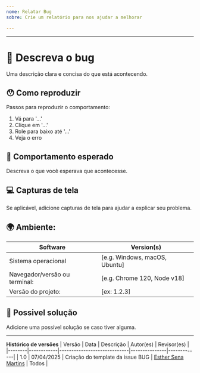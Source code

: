 ```yaml
---
nome: Relatar Bug
sobre: Crie um relatório para nos ajudar a melhorar

---
```

---

# 🐛 Descreva o bug
Uma descrição clara e concisa do que está acontecendo.

## 😯 Como reproduzir
Passos para reproduzir o comportamento:
1. Vá para '...'
2. Clique em '...'
3. Role para baixo até '...'
4. Veja o erro

## 🔦 Comportamento esperado
Descreva o que você esperava que acontecesse.

## 💻 Capturas de tela
Se aplicável, adicione capturas de tela para ajudar a explicar seu problema.

## 🌍 Ambiente:

| Software         | Version(s) |
| ---------------- | ---------- |
| Sistema operacional | [e.g. Windows, macOS, Ubuntu]
| Navegador/versão ou terminal:| [e.g. Chrome 120, Node v18]
|Versão do projeto: | [ex: 1.2.3]

## 💁 Possivel solução

Adicione uma possível solução se caso tiver alguma.

------

**Histórico de versões**
| Versão | Data       | Descrição                   | Autor(es)     | Revisor(es) |
|--------|------------|-----------------------------|---------------|-------------|
| 1.0    | 07/04/2025 | Criação do template da issue BUG | [Esther Sena Martins](https://github.com/esmsena) | Todos |

